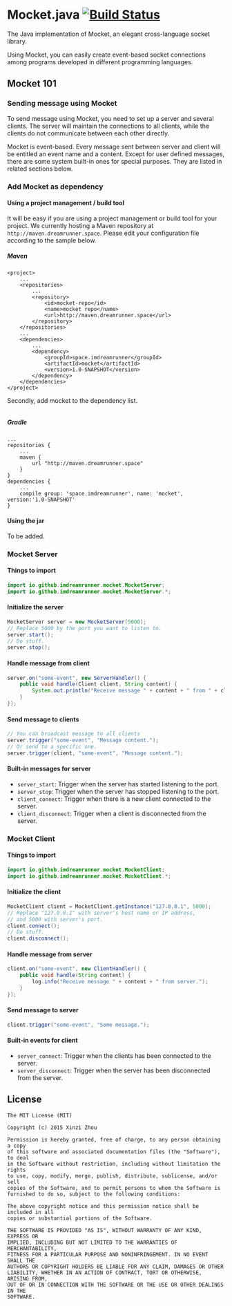 # Mocket.java [![Build Status](https://travis-ci.org/imdreamrunner/Mocket.java.svg?branch=master)](https://travis-ci.org/imdreamrunner/Mocket.java)

The Java implementation of Mocket, an elegant cross-language socket library.

Using Mocket, you can easily create event-based socket connections among programs
developed in different programming languages.

## Mocket 101

### Sending message using Mocket

To send message using Mocket, you need to set up a server and several clients. The server will maintain the connections
to all clients, while the clients do not communicate between each other directly.

Mocket is event-based. Every message sent between server and client will be entitled an event name and a content.
Except for user defined messages, there are some system built-in ones for special purposes. They are listed in related
sections below.

### Add Mocket as dependency

#### Using a project management / build tool

It will be easy if you are using a project management or build tool for your project. We currently hosting a Maven 
repository at `http://maven.dreamrunner.space`. Please edit your configuration file according to the sample below.

##### Maven

```
<project>
    ...
    <repositories>
        ...
        <repository>
            <id>mocket-repo</id>
            <name>mocket repo</name>
            <url>http://maven.dreamrunner.space</url>
        </repository>
    </repositories>
    ...
    <dependencies>
        ...
        <dependency>
            <groupId>space.imdreamrunner</groupId>
            <artifactId>mocket</artifactId>
            <version>1.0-SNAPSHOT</version>
        </dependency>
    </dependencies>
</project>
```

Secondly, add mocket to the dependency list.

```

```

##### Gradle

```
...
repositories {
    ...
    maven {
        url "http://maven.dreamrunner.space"
    }
}
dependencies {
    ...
    compile group: 'space.imdreamrunner', name: 'mocket', version:'1.0-SNAPSHOT'
}
```

#### Using the jar

To be added.

### Mocket Server

#### Things to import

```java
import io.github.imdreamrunner.mocket.MocketServer;
import io.github.imdreamrunner.mocket.MocketServer.*;
```

#### Initialize the server

```java
MocketServer server = new MocketServer(5000); 
// Replace 5000 by the port you want to listen to.
server.start();
// Do stuff.
server.stop();
```

#### Handle message from client

```java
server.on("some-event", new ServerHandler() {
    public void handle(Client client, String content) {
        System.out.println("Receive message " + content + " from " + client.toString());
    }
});
```

#### Send message to clients

```java
// You can broadcast message to all clients
server.trigger("some-event", "Message content.");
// Or send to a specific one.
server.trigger(client, "some-event", "Message content.");
```

#### Built-in messages for server

* `server_start`: Trigger when the server has started listening to the port.
* `server_stop`: Trigger when the server has stopped listening to the port.
* `client_connect`: Trigger when there is a new client connected to the server.
* `client_disconnect`: Trigger when a client is disconnected from the server.

### Mocket Client

#### Things to import

```java
import io.github.imdreamrunner.mocket.MocketClient;
import io.github.imdreamrunner.mocket.MocketClient.*;
```

#### Initialize the client

```java
MocketClient client = MocketClient.getInstance("127.0.0.1", 5000);
// Replace "127.0.0.1" with server's host name or IP address,
// and 5000 with server's port.
client.connect();
// Do stuff.
client.disconnect();
```

#### Handle message from server

```java
client.on("some-event", new ClientHandler() {
    public void handle(String content) {
        log.info("Receive message " + content + " from server.");
    }
});
```

#### Send message to server

```java
client.trigger("some-event", "Some message.");
```

#### Built-in events for client

* `server_connect`: Trigger when the clients has been connected to the server.
* `server_disconnect`: Trigger when the server has been disconnected from the server.

## License

```
The MIT License (MIT)

Copyright (c) 2015 Xinzi Zhou

Permission is hereby granted, free of charge, to any person obtaining a copy
of this software and associated documentation files (the "Software"), to deal
in the Software without restriction, including without limitation the rights
to use, copy, modify, merge, publish, distribute, sublicense, and/or sell
copies of the Software, and to permit persons to whom the Software is
furnished to do so, subject to the following conditions:

The above copyright notice and this permission notice shall be included in all
copies or substantial portions of the Software.

THE SOFTWARE IS PROVIDED "AS IS", WITHOUT WARRANTY OF ANY KIND, EXPRESS OR
IMPLIED, INCLUDING BUT NOT LIMITED TO THE WARRANTIES OF MERCHANTABILITY,
FITNESS FOR A PARTICULAR PURPOSE AND NONINFRINGEMENT. IN NO EVENT SHALL THE
AUTHORS OR COPYRIGHT HOLDERS BE LIABLE FOR ANY CLAIM, DAMAGES OR OTHER
LIABILITY, WHETHER IN AN ACTION OF CONTRACT, TORT OR OTHERWISE, ARISING FROM,
OUT OF OR IN CONNECTION WITH THE SOFTWARE OR THE USE OR OTHER DEALINGS IN THE
SOFTWARE.
```
